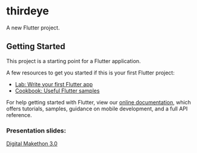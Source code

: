 # thirdeye

A new Flutter project.

## Getting Started

This project is a starting point for a Flutter application.

A few resources to get you started if this is your first Flutter project:

- [Lab: Write your first Flutter app](https://flutter.dev/docs/get-started/codelab)
- [Cookbook: Useful Flutter samples](https://flutter.dev/docs/cookbook)

For help getting started with Flutter, view our
[online documentation](https://flutter.dev/docs), which offers tutorials,
samples, guidance on mobile development, and a full API reference.

### Presentation slides:

[Digital Makethon 3.0](https://docs.google.com/presentation/d/1vtpJcycsf3UYuRpDZUTkif_lxdRPbaKExDJQlN-QV3Y/edit#slide=id.p1)
